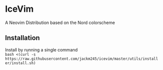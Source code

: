 # IceVim
 A Neovim Distribution based on the Nord colorscheme

## Installation

Install by running a single command
<br>
`bash <(curl -s https://raw.githubusercontent.com/jackm245/icevim/master/utils/installer/install.sh)`
